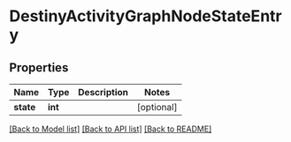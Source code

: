 # DestinyActivityGraphNodeStateEntry

## Properties
Name | Type | Description | Notes
------------ | ------------- | ------------- | -------------
**state** | **int** |  | [optional] 

[[Back to Model list]](../README.md#documentation-for-models) [[Back to API list]](../README.md#documentation-for-api-endpoints) [[Back to README]](../README.md)


